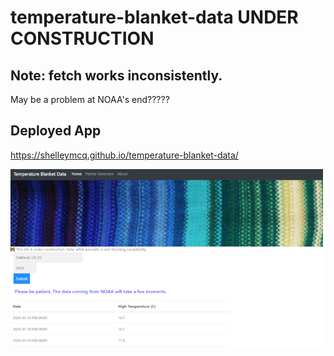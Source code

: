 # temperature-blanket-data UNDER CONSTRUCTION

## Note: fetch works inconsistently. 
May be a problem at NOAA's end?????

## Deployed App
https://shelleymcq.github.io/temperature-blanket-data/

![screenshot](./assets/images/screenshot.png)